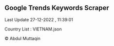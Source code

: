 

## Google Trends Keywords Scraper 
 
Last Update 27-12-2022 , 11:39:01

Country List :
VIETNAM.json



© Abdul Muttaqin 
